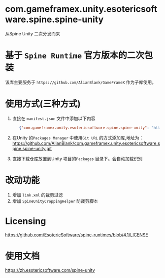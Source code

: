 # com.gameframex.unity.esotericsoftware.spine.spine-unity

从Spine Unity 二次分发而来

# 基于 `Spine Runtime` 官方版本的二次包装

该库主要服务于 `https://github.com/AlianBlank/GameFrameX` 作为子库使用。

# 使用方式(三种方式)

1. 直接在 `manifest.json` 文件中添加以下内容
   ```json
      {"com.gameframex.unity.esotericsoftware.spine.spine-unity": "https://github.com/AlianBlank/com.gameframex.unity.esotericsoftware.spine.spine-unity.git"}
    ```
2. 在Unity 的`Packages Manager` 中使用`Git URL` 的方式添加库,地址为：https://github.com/AlianBlank/com.gameframex.unity.esotericsoftware.spine.spine-unity.git

3. 直接下载仓库放置到Unity 项目的`Packages` 目录下。会自动加载识别

# 改动功能

1. 增加 `link.xml` 的裁剪过滤
2. 增加 `SpineUnityCroppingHelper` 防裁剪脚本

# Licensing

https://github.com/EsotericSoftware/spine-runtimes/blob/4.1/LICENSE

# 使用文档

https://zh.esotericsoftware.com/spine-unity